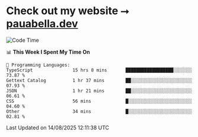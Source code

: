 # Check out my website ⭢ [pauabella.dev](https://pauabella.dev)

<!--START_SECTION:waka-->
![Code Time](http://img.shields.io/badge/Code%20Time-4%2C704%20hrs%2048%20mins-blue)

📊 **This Week I Spent My Time On** 

```text
💬 Programming Languages: 
TypeScript               15 hrs 8 mins       ██████████████████░░░░░░░   73.87 % 
Gettext Catalog          1 hr 37 mins        ██░░░░░░░░░░░░░░░░░░░░░░░   07.93 % 
JSON                     1 hr 21 mins        ██░░░░░░░░░░░░░░░░░░░░░░░   06.61 % 
CSS                      56 mins             █░░░░░░░░░░░░░░░░░░░░░░░░   04.60 % 
Other                    34 mins             █░░░░░░░░░░░░░░░░░░░░░░░░   02.81 % 
```


 Last Updated on 14/08/2025 12:11:38 UTC
<!--END_SECTION:waka-->
